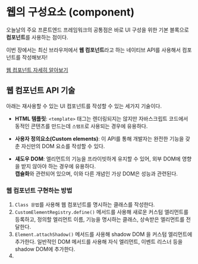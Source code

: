 # 웹의 구성요소 (component)

오늘날의 주요 프론트엔드 프레임워크의 공통점은 바로 UI 구성을 위한 기본 블록으로 **컴포넌트**를 사용하는 점이다.

이번 장에서는 최신 브라우저에서 **웹 컴포넌트**라고 하는 네이티브 API를 사용해서 컴포넌트를 작성해보자!

[웹 컴포넌트 자세히 알아보기](https://developer.mozilla.org/ko/docs/Web/Web_Components)

## 웹 컴포넌트 API 기술

아래는 재사용할 수 있는 UI 컴포넌트를 작성할 수 있는 세가지 기술이다.

- **HTML 템플릿**: `<template>` 태그는 렌더링되지는 않지만 자바스크립트 코드에서 동적인 콘텐츠를 만드는데 `스탬프`로 사용되는 경우에 유용하다.

- **사용자 정의요소(Custom elements)**: 이 API를 통해 개발자는 완전한 기능을 갖춘 자신만의 DOM 요소를 작성할 수 있다.

- **섀도우 DOM**: 엘리먼트의 기능을 프라이빗하게 유지할 수 있어, 외부 DOM에 영향을 받지 않아야 하는 경우에 유용하다.  
  **캡슐화**와 관련되어 있으며, 이와 다른 개념인 가상 DOM은 성능과 관련된다.

### 웹 컴포넌트 구현하는 방법

1. `Class 문법`를 사용해 웹 컴포넌트를 명시하는 클래스를 작성한다.
2. `CustomElementRegistry.define()` 메서드를 사용해 새로운 커스텀 엘리먼트를 등록하고, 정의할 엘리먼트 이름, 기능을 명시하는 클래스, 상속받은 엘리먼트를 전달한다.
3. `Element.attachShadow()` 메서드를 사용해 shadow DOM 을 커스텀 엘리먼트에 추가한다. 일반적인 DOM 메서드를 사용해 자식 엘리먼트, 이벤트 리스너 등을 shadow DOM에 추가한다.
4. <template>과 <slot>을 사용해 HTML 템플릿을 정의한다. 다시 DOM 메서드를 사용해 템플릿을 클론하고, shadow DOM에 추가한다.
5. 일반적인 HTML 엘리먼트처럼 어디에서든 커스텀 엘리먼트를 사용하면 된다!
